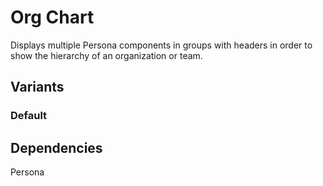 # Org Chart
Displays multiple Persona components in groups with headers in order to show the hierarchy of an organization or team.

## Variants

### Default

<!---
{{> OrgChart props=OrgChartModels.basic}}
--->

## Dependencies
Persona
